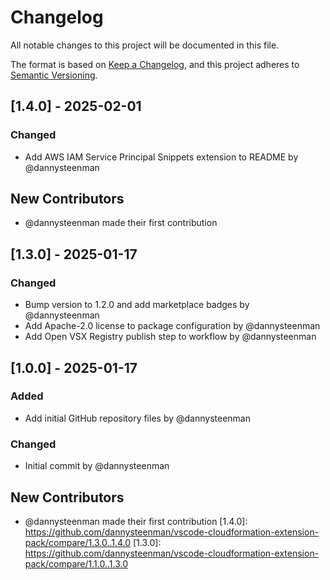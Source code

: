 # Changelog

All notable changes to this project will be documented in this file.

The format is based on [Keep a Changelog](https://keepachangelog.com/en/1.0.0/),
and this project adheres to [Semantic Versioning](https://semver.org/spec/v2.0.0.html).

## [1.4.0] - 2025-02-01

### Changed
- Add AWS IAM Service Principal Snippets extension to README by @dannysteenman

## New Contributors
* @dannysteenman made their first contribution
## [1.3.0] - 2025-01-17

### Changed
- Bump version to 1.2.0 and add marketplace badges by @dannysteenman
- Add Apache-2.0 license to package configuration by @dannysteenman
- Add Open VSX Registry publish step to workflow by @dannysteenman

## [1.0.0] - 2025-01-17

### Added
- Add initial GitHub repository files by @dannysteenman

### Changed
- Initial commit by @dannysteenman

## New Contributors
* @dannysteenman made their first contribution
[1.4.0]: https://github.com/dannysteenman/vscode-cloudformation-extension-pack/compare/1.3.0..1.4.0
[1.3.0]: https://github.com/dannysteenman/vscode-cloudformation-extension-pack/compare/1.1.0..1.3.0

<!-- generated by git-cliff -->
